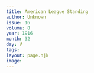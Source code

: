 ```yaml
---
title: American League Standing
author: Unknown
issue: 16
volume: 8
year: 1916
month: 32
day: V
tags:
layout: page.njk
image:
---
```





